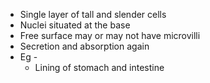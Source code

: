 
- Single layer of tall and slender cells
- Nuclei situated at the base
- Free surface may or may not have microvilli
- Secretion and absorption again
- Eg - 
	- Lining of stomach and intestine